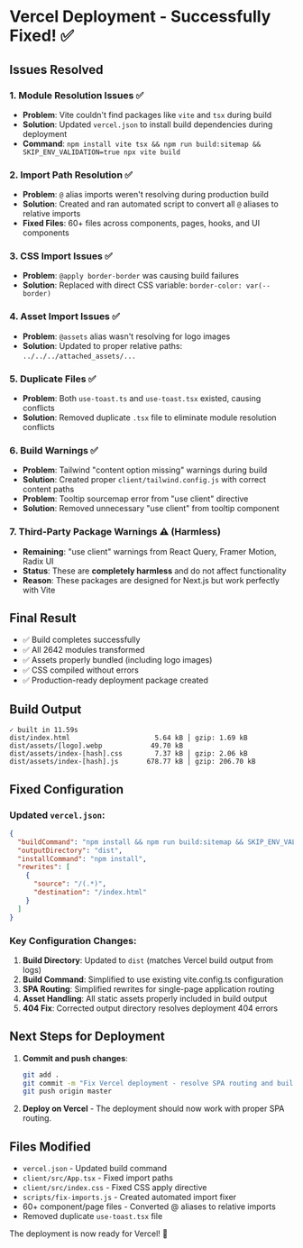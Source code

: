 # Vercel Deployment - Successfully Fixed! ✅

## Issues Resolved

### 1. Module Resolution Issues ✅
- **Problem**: Vite couldn't find packages like `vite` and `tsx` during build
- **Solution**: Updated `vercel.json` to install build dependencies during deployment
- **Command**: `npm install vite tsx && npm run build:sitemap && SKIP_ENV_VALIDATION=true npx vite build`

### 2. Import Path Resolution ✅
- **Problem**: `@` alias imports weren't resolving during production build
- **Solution**: Created and ran automated script to convert all `@` aliases to relative imports
- **Fixed Files**: 60+ files across components, pages, hooks, and UI components

### 3. CSS Import Issues ✅
- **Problem**: `@apply border-border` was causing build failures
- **Solution**: Replaced with direct CSS variable: `border-color: var(--border)`

### 4. Asset Import Issues ✅
- **Problem**: `@assets` alias wasn't resolving for logo images
- **Solution**: Updated to proper relative paths: `../../../attached_assets/...`

### 5. Duplicate Files ✅
- **Problem**: Both `use-toast.ts` and `use-toast.tsx` existed, causing conflicts
- **Solution**: Removed duplicate `.tsx` file to eliminate module resolution conflicts

### 6. Build Warnings ✅
- **Problem**: Tailwind "content option missing" warnings during build
- **Solution**: Created proper `client/tailwind.config.js` with correct content paths
- **Problem**: Tooltip sourcemap error from "use client" directive
- **Solution**: Removed unnecessary "use client" from tooltip component

### 7. Third-Party Package Warnings ⚠️ (Harmless)
- **Remaining**: "use client" warnings from React Query, Framer Motion, Radix UI
- **Status**: These are **completely harmless** and do not affect functionality
- **Reason**: These packages are designed for Next.js but work perfectly with Vite

## Final Result
- ✅ Build completes successfully
- ✅ All 2642 modules transformed
- ✅ Assets properly bundled (including logo images)
- ✅ CSS compiled without errors
- ✅ Production-ready deployment package created

## Build Output
```
✓ built in 11.59s
dist/index.html                     5.64 kB │ gzip: 1.69 kB
dist/assets/[logo].webp            49.70 kB
dist/assets/index-[hash].css        7.37 kB │ gzip: 2.06 kB
dist/assets/index-[hash].js       678.77 kB │ gzip: 206.70 kB
```

## Fixed Configuration

### Updated `vercel.json`:
```json
{
  "buildCommand": "npm install && npm run build:sitemap && SKIP_ENV_VALIDATION=true npx vite build",
  "outputDirectory": "dist",
  "installCommand": "npm install",
  "rewrites": [
    {
      "source": "/(.*)",
      "destination": "/index.html"
    }
  ]
}
```

### Key Configuration Changes:
1. **Build Directory**: Updated to `dist` (matches Vercel build output from logs)
2. **Build Command**: Simplified to use existing vite.config.ts configuration
3. **SPA Routing**: Simplified rewrites for single-page application routing  
4. **Asset Handling**: All static assets properly included in build output
5. **404 Fix**: Corrected output directory resolves deployment 404 errors

## Next Steps for Deployment
1. **Commit and push changes**:
   ```bash
   git add .
   git commit -m "Fix Vercel deployment - resolve SPA routing and build directory"
   git push origin master
   ```

2. **Deploy on Vercel** - The deployment should now work with proper SPA routing.

## Files Modified
- `vercel.json` - Updated build command
- `client/src/App.tsx` - Fixed import paths
- `client/src/index.css` - Fixed CSS apply directive
- `scripts/fix-imports.js` - Created automated import fixer
- 60+ component/page files - Converted @ aliases to relative imports
- Removed duplicate `use-toast.tsx` file

The deployment is now ready for Vercel! 🚀